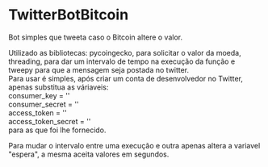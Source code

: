 # TwitterBotBitcoin
Bot simples que tweeta caso o Bitcoin altere o valor.

Utilizado as bibliotecas:
   pycoingecko, para solicitar o valor da moeda, \
   threading, para dar um intervalo de tempo na execução da função e \
   tweepy para que a mensagem seja postada no twitter.\
Para usar é simples, após criar um conta de desenvolvedor no Twitter, apenas substitua as váriaveis:\
  consumer_key = ''\
  consumer_secret = ''\
  access_token = ''\
  access_token_secret = ''\
para as que foi lhe fornecido.

Para mudar o intervalo entre uma execução e outra apenas altera a variavel "espera", a mesma aceita valores em segundos.



